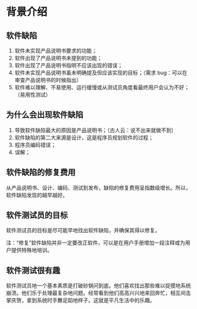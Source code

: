 # 背景介绍
## 软件缺陷
1. 软件未实现产品说明书要求的功能；
2. 软件出现了产品说明书未提到的功能；
3. 软件出现了产品说明书指明不应该出现的错误；
4. 软件未实现产品说明书虽未明确提及但应该实现的目标；（需求 bug：可以在审查产品说明书的时候指出）
5. 软件难以理解、不易使用、运行缓慢或从测试员角度看最终用户会认为不好；（易用性测试）

## 为什么会出现软件缺陷
1. 导致软件缺陷最大的原因是产品说明书；（古人云：说不出来就做不到）
2. 软件缺陷的第二大来源是设计，这是程序员规划软件的过程；
3. 程序员编码错误；
4. 误解；

## 软件缺陷的修复费用
从产品说明书、设计、编码、测试到发布，缺陷的修复费用呈指数级增长。所以，软件缺陷发现的越早越好。

## 软件测试员的目标
软件测试员的目标是尽可能早地找出软件缺陷，并确保其得以修复。

注：“修复”软件缺陷并非一定要改正软件，可以是在用户手册增加一段注释或为用户提供特殊地培训。

## 软件测试很有趣
软件测试员地一个基本素质是打破砂锅问到底。他们喜欢找出那些难以捉摸地系统崩溃。他们乐于处理最复杂地问题。经常看到他们高高兴兴地来回奔忙，相互间击掌庆贺，拿到系统时手舞足蹈地样子。这就是平凡生活中的乐趣。
